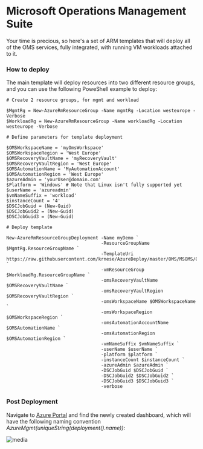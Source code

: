 # Microsoft Operations Management Suite

Your time is precious, so here's a set of ARM templates that will deploy all of the OMS services, fully integrated, with running VM workloads attached to it.

### How to deploy

The main template will deploy resources into two different resource groups, and you can use the following PoweShell example to deploy:
	
	# Create 2 resource groups, for mgmt and workload
	
	$MgmtRg = New-AzureRmResourceGroup -Name mgmtRg -Location westeurope -Verbose
	$WorkloadRg = New-AzureRmResourceGroup -Name workloadRg -Location westeurope -Verbose
	
	# Define parameters for template deployment
	
	$OMSWorkspaceName = 'myOmsWorkspace'
	$OMSWorkspaceRegion = 'West Europe'
	$OMSRecoveryVaultName = 'myRecoveryVault'
	$OMSRecoveryVaultRegion = 'West Europe'
	$OMSAutomationName = 'MyAutomationAccount'
	$OMSAutomationRegion = 'West Europe'
	$azureAdmin = 'yourUser@domain.com'
	$Platform = 'Windows' # Note that Linux isn't fully supported yet
	$userName = 'azureadmin'
	$vmNameSuffix = 'workload'
	$instanceCount = '4'
	$DSCJobGuid = (New-Guid)
	$DSCJobGuid2 = (New-Guid)
	$DSCJobGuid3 = (New-Guid)
	
	# Deploy template
	
	New-AzureRmResourceGroupDeployment -Name myDemo `
	                                   -ResourceGroupName $MgmtRg.ResourceGroupName `
	                                   -TemplateUri https://raw.githubusercontent.com/krnese/AzureDeploy/master/OMS/MSOMS/OMSDemo/azuredeploy.json `
	                                   -vmResourceGroup $WorkloadRg.ResourceGroupName `
	                                   -omsRecoveryVaultName $OMSRecoveryVaultName `
	                                   -omsRecoveryVaultRegion $OMSRecoveryVaultRegion `
	                                   -omsWorkspaceName $OMSWorkspaceName `
	                                   -omsWorkspaceRegion $OMSWorkspaceRegion `
	                                   -omsAutomationAccountName $OMSAutomationName `
	                                   -omsAutomationRegion $OMSAutomationRegion `
	                                   -vmNameSuffix $vmNameSuffix `
	                                   -userName $userName `
	                                   -platform $platform `
	                                   -instanceCount $instanceCount `
	                                   -azureAdmin $azureAdmin `
	                                   -DSCJobGuid $DSCJobGuid `
	                                   -DSCJobGuid2 $DSCJobGuid2 `
	                                   -DSCJobGuid3 $DSCJobGuid3 `
	                                   -verbose 


### Post Deployment

Navigate to [Azure Portal](https://portal.azure.com) and find the newly created dashboard, which will have the following naming convention *AzureMgmt(uniqueString(deployment().name))*:

![media](./images/dashboard.png)